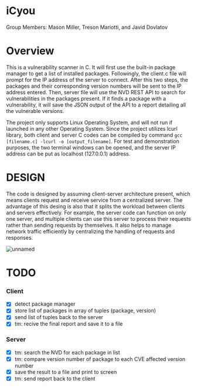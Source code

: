 # iCyou
Group Members: Mason Miller, Treson Mariotti, and Javid Dovlatov

Overview
================
This is a vulnerability scanner in C. 
It will first use the built-in package manager to get a list of installed packages. Followingly, the client.c file will prompt for the IP address of the server to connect. After this two steps, the packages and their corresponding version numbers will be sent to the IP address entered. Then, server file will use the NVD REST API to search for vulnerabilities in the packages present. If it finds a package with a vulnerability, it will save the JSON output of the API to a report detailing all the vulnerable versions.

The project only supports Linux Operating System, and will not run if launched in any other Operating System. Since the project utilizes lcurl library, both client and server C codes can be compiled by command `gcc [filename.c] -lcurl -o [output_filename]`. For test and demonstration purposes, the two terminal windows can be opened, and the server IP address can be put as localhost (127.0.0.1) address.

DESIGN
==============

The code is designed by assuming client-server architecture present, which means clients request and receive service from a centralized server. The advantage of this desing is also that it  splits the workload between clients and servers effectively. For example, the server code can function on only one server, and multiple clients can use this server to process their requests rather than sending requests by themselves. It also helps to manage network traffic efficiently by centralizing the handling of requests and responses.

![unnamed](https://github.com/Quantifiable-Quasar/iCyou/assets/78760170/facbe06e-e47e-4fae-9bc3-2685854126e8)

TODO
===============

### Client
- [X] detect package manager
- [X] store list of packages in array of tuples (package, version)
- [X] send list of tuples back to the server
- [X] tm: recive the final report and save it to a file

### Server 
- [X] tm: search the NVD for each package in list
- [X] tm: compare version number of package to each CVE affected version number 
- [X] save the result to a file and print to screen
- [X] tm: send report back to the client
